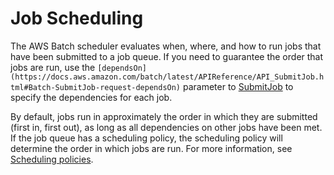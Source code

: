 # Job Scheduling<a name="job_scheduling"></a>

The AWS Batch scheduler evaluates when, where, and how to run jobs that have been submitted to a job queue\. If you need to guarantee the order that jobs are run, use the `[dependsOn](https://docs.aws.amazon.com/batch/latest/APIReference/API_SubmitJob.html#Batch-SubmitJob-request-dependsOn)` parameter to [SubmitJob](https://docs.aws.amazon.com/batch/latest/APIReference/API_SubmitJob.html) to specify the dependencies for each job\.

By default, jobs run in approximately the order in which they are submitted \(first in, first out\), as long as all dependencies on other jobs have been met\. If the job queue has a scheduling policy, the scheduling policy will determine the order in which jobs are run\. For more information, see [Scheduling policies](scheduling-policies.md)\.